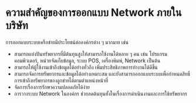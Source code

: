 # ความสำคัญของการออกแบบ Network ภายในบริษัท

การออกแบบระบบเครือข่ายมีประโยชน์ต่อองค์กรต่าง ๆ มากมาย เช่น

* สามารถแบ่งปันทรัพยากรที่มีต้นทุนสูงให้สามารถใช้งานได้หลาย ๆ คน เช่น โปรแกรมคอมพิวเตอร์, หน่วยจัดเก็บข้อมูล, ระบบ POS, เครื่องพิมพ์, Network เป็นต้น
* สามารถให้ผู้ใช้งานเข้าถึงข้อมูลได้อย่างทั่วถึง เพิ่มประสิทธิภาพการทำงานได้ดีขึ้น
* สามารถจัดการทรัพยากรและข้อมูลได้อย่างเหมาะสม และยังสามารถออกแบบระบบเพื่อกำหนดสิทธิ์การเข้าถึงทรัพยากรของลูกข่ายได้ตามตำแหน่งหน้าที่
* จัดการเรื่องการรักษาความปลอดภัยได้ง่าย
* การวางระบบ Network ในองค์กร ช่วยลดต้นทุนทั้งในเรื่องการดำเนินงานและการใช้ทรัพยากร
